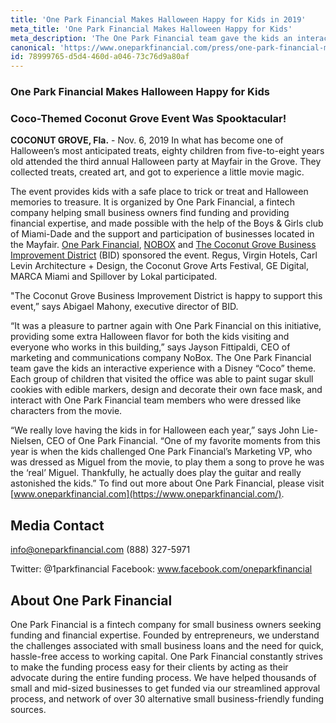 ```yaml
---
title: 'One Park Financial Makes Halloween Happy for Kids in 2019'
meta_title: 'One Park Financial Makes Halloween Happy for Kids'
meta_description: 'The One Park Financial team gave the kids an interactive experience with a Disney "Coco" theme.'
canonical: 'https://www.oneparkfinancial.com/press/one-park-financial-makes-halloween-happy-for-kids-2019'
id: 78999765-d5d4-460d-a046-73c76d9a80af
---
```

### One Park Financial Makes Halloween Happy for Kids 
### Coco-Themed Coconut Grove Event Was Spooktacular! 

**COCONUT GROVE, Fla.** - Nov. 6, 2019 In what has become one of Halloween’s most anticipated treats, eighty children from five-to-eight years old attended the third annual Halloween party at Mayfair in the Grove. They collected treats, created art, and got to experience a little movie magic. 

The event provides kids with a safe place to trick or treat and Halloween memories to treasure. It is organized by One Park Financial, a fintech company helping small business owners find funding and providing financial expertise, and made possible with the help of the Boys & Girls club of Miami-Dade and the support and participation of businesses located in the Mayfair. 
[One Park Financial](https://www.oneparkfinancial.com/), [NOBOX](https://nobox.com/)  and [The Coconut Grove Business Improvement District](https://www.coconutgrove.com/) (BID) sponsored the event. Regus, Virgin Hotels, Carl Levin Architecture + Design, the Coconut Grove Arts Festival, GE Digital, MARCA Miami and Spillover by Lokal participated. 

"The Coconut Grove Business Improvement District is happy to support this event,” says Abigael Mahony, executive director of BID.

“It was a pleasure to partner again with One Park Financial on this initiative, providing some extra Halloween flavor for both the kids visiting and everyone who works in this building,” says Jayson Fittipaldi, CEO of marketing and communications company NoBox.
The One Park Financial team gave the kids an interactive experience with a Disney “Coco” theme. Each group of children that visited the office was able to paint sugar skull cookies with edible markers, design and decorate their own face mask, and interact with One Park Financial team members who were dressed like characters from the movie. 

“We really love having the kids in for Halloween each year,” says John Lie-Nielsen, CEO of One Park Financial. “One of my favorite moments from this year is when the kids challenged One Park Financial’s Marketing VP, who was dressed as Miguel from the movie, to play them a song to prove he was the ‘real’ Miguel. Thankfully, he actually does play the guitar and really astonished the kids.”
To find out more about One Park Financial, please visit [www.oneparkfinancial.com](https://www.oneparkfinancial.com/).

## Media Contact
info@oneparkfinancial.com
(888) 327-5971

Twitter: @1parkfinancial
Facebook: www.facebook.com/oneparkfinancial

## About One Park Financial

One Park Financial is a fintech company for small business owners seeking funding and financial expertise. Founded by entrepreneurs, we understand the challenges associated with small business loans and the need for quick, hassle-free access to working capital. One Park Financial constantly strives to make the funding process easy for their clients by acting as their advocate during the entire funding process. We have helped thousands of small and mid-sized businesses to get funded via our streamlined approval process, and network of over 30 alternative small business-friendly funding sources.